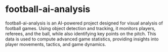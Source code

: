 # football-ai-analysis
football-ai-analysis is an AI-powered project designed for visual analysis of football games. Using object detection and tracking, it monitors players, referees, and the ball, while also identifying key points on the pitch. This data is used to compute advanced game statistics, providing insights into player movements, tactics, and game dynamics.
